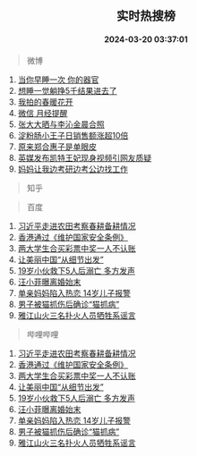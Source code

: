 <div align="center"><h2>实时热搜榜</h2><h4>2024-03-20 03:37:01</h4></div>

> 微博  

1. [当你早睡一次 你的器官](https://s.weibo.com/weibo?q=%E5%BD%93%E4%BD%A0%E6%97%A9%E7%9D%A1%E4%B8%80%E6%AC%A1%20%E4%BD%A0%E7%9A%84%E5%99%A8%E5%AE%98&t=31&band_rank=1&Refer=top)<br />
2. [想睡一觉躺挣5千结果进去了](https://s.weibo.com/weibo?q=%23%E6%83%B3%E7%9D%A1%E4%B8%80%E8%A7%89%E8%BA%BA%E6%8C%A35%E5%8D%83%E7%BB%93%E6%9E%9C%E8%BF%9B%E5%8E%BB%E4%BA%86%23&t=31&band_rank=2&Refer=top)<br />
3. [我拍的春暖花开](https://s.weibo.com/weibo?q=%23%E6%88%91%E6%8B%8D%E7%9A%84%E6%98%A5%E6%9A%96%E8%8A%B1%E5%BC%80%23&t=31&band_rank=3&Refer=top)<br />
4. [微信 月经提醒](https://s.weibo.com/weibo?q=%E5%BE%AE%E4%BF%A1%20%E6%9C%88%E7%BB%8F%E6%8F%90%E9%86%92&t=31&band_rank=4&Refer=top)<br />
5. [张大大晒与李沁金晨合照](https://s.weibo.com/weibo?q=%23%E5%BC%A0%E5%A4%A7%E5%A4%A7%E6%99%92%E4%B8%8E%E6%9D%8E%E6%B2%81%E9%87%91%E6%99%A8%E5%90%88%E7%85%A7%23&t=31&band_rank=5&Refer=top)<br />
6. [淀粉肠小王子日销售额涨超10倍](https://s.weibo.com/weibo?q=%23%E6%B7%80%E7%B2%89%E8%82%A0%E5%B0%8F%E7%8E%8B%E5%AD%90%E6%97%A5%E9%94%80%E5%94%AE%E9%A2%9D%E6%B6%A8%E8%B6%8510%E5%80%8D%23&t=31&band_rank=6&Refer=top)<br />
7. [原来郑合惠子是单眼皮](https://s.weibo.com/weibo?q=%23%E5%8E%9F%E6%9D%A5%E9%83%91%E5%90%88%E6%83%A0%E5%AD%90%E6%98%AF%E5%8D%95%E7%9C%BC%E7%9A%AE%23&t=31&band_rank=7&Refer=top)<br />
8. [英媒发布凯特王妃现身视频引网友质疑](https://s.weibo.com/weibo?q=%23%E8%8B%B1%E5%AA%92%E5%8F%91%E5%B8%83%E5%87%AF%E7%89%B9%E7%8E%8B%E5%A6%83%E7%8E%B0%E8%BA%AB%E8%A7%86%E9%A2%91%E5%BC%95%E7%BD%91%E5%8F%8B%E8%B4%A8%E7%96%91%23&t=31&band_rank=8&Refer=top)<br />
9. [妈妈让我边考研边考公边找工作](https://s.weibo.com/weibo?q=%E5%A6%88%E5%A6%88%E8%AE%A9%E6%88%91%E8%BE%B9%E8%80%83%E7%A0%94%E8%BE%B9%E8%80%83%E5%85%AC%E8%BE%B9%E6%89%BE%E5%B7%A5%E4%BD%9C&t=31&band_rank=9&Refer=top)<br />

> 知乎  


> 百度  

1. [习近平走进农田考察春耕备耕情况](https://www.baidu.com/s?wd=%E4%B9%A0%E8%BF%91%E5%B9%B3%E8%B5%B0%E8%BF%9B%E5%86%9C%E7%94%B0%E8%80%83%E5%AF%9F%E6%98%A5%E8%80%95%E5%A4%87%E8%80%95%E6%83%85%E5%86%B5&sa=fyb_news&rsv_dl=fyb_news)<br />
2. [香港通过《维护国家安全条例》](https://www.baidu.com/s?wd=%E9%A6%99%E6%B8%AF%E9%80%9A%E8%BF%87%E3%80%8A%E7%BB%B4%E6%8A%A4%E5%9B%BD%E5%AE%B6%E5%AE%89%E5%85%A8%E6%9D%A1%E4%BE%8B%E3%80%8B&sa=fyb_news&rsv_dl=fyb_news)<br />
3. [两大学生合买彩票中奖一人不认账](https://www.baidu.com/s?wd=%E4%B8%A4%E5%A4%A7%E5%AD%A6%E7%94%9F%E5%90%88%E4%B9%B0%E5%BD%A9%E7%A5%A8%E4%B8%AD%E5%A5%96%E4%B8%80%E4%BA%BA%E4%B8%8D%E8%AE%A4%E8%B4%A6&sa=fyb_news&rsv_dl=fyb_news)<br />
4. [让美丽中国“从细节出发”](https://www.baidu.com/s?wd=%E8%AE%A9%E7%BE%8E%E4%B8%BD%E4%B8%AD%E5%9B%BD%E2%80%9C%E4%BB%8E%E7%BB%86%E8%8A%82%E5%87%BA%E5%8F%91%E2%80%9D&sa=fyb_news&rsv_dl=fyb_news)<br />
5. [19岁小伙救下5人后溺亡 多方发声](https://www.baidu.com/s?wd=19%E5%B2%81%E5%B0%8F%E4%BC%99%E6%95%91%E4%B8%8B5%E4%BA%BA%E5%90%8E%E6%BA%BA%E4%BA%A1+%E5%A4%9A%E6%96%B9%E5%8F%91%E5%A3%B0&sa=fyb_news&rsv_dl=fyb_news)<br />
6. [汪小菲曝离婚始末](https://www.baidu.com/s?wd=%E6%B1%AA%E5%B0%8F%E8%8F%B2%E6%9B%9D%E7%A6%BB%E5%A9%9A%E5%A7%8B%E6%9C%AB&sa=fyb_news&rsv_dl=fyb_news)<br />
7. [单亲妈妈陷入热恋 14岁儿子报警](https://www.baidu.com/s?wd=%E5%8D%95%E4%BA%B2%E5%A6%88%E5%A6%88%E9%99%B7%E5%85%A5%E7%83%AD%E6%81%8B+14%E5%B2%81%E5%84%BF%E5%AD%90%E6%8A%A5%E8%AD%A6&sa=fyb_news&rsv_dl=fyb_news)<br />
8. [男子被猫抓伤后确诊“猫抓病”](https://www.baidu.com/s?wd=%E7%94%B7%E5%AD%90%E8%A2%AB%E7%8C%AB%E6%8A%93%E4%BC%A4%E5%90%8E%E7%A1%AE%E8%AF%8A%E2%80%9C%E7%8C%AB%E6%8A%93%E7%97%85%E2%80%9D&sa=fyb_news&rsv_dl=fyb_news)<br />
9. [雅江山火三名扑火人员牺牲系谣言](https://www.baidu.com/s?wd=%E9%9B%85%E6%B1%9F%E5%B1%B1%E7%81%AB%E4%B8%89%E5%90%8D%E6%89%91%E7%81%AB%E4%BA%BA%E5%91%98%E7%89%BA%E7%89%B2%E7%B3%BB%E8%B0%A3%E8%A8%80&sa=fyb_news&rsv_dl=fyb_news)<br />

> 哔哩哔哩  

1. [习近平走进农田考察春耕备耕情况](https://www.baidu.com/s?wd=%E4%B9%A0%E8%BF%91%E5%B9%B3%E8%B5%B0%E8%BF%9B%E5%86%9C%E7%94%B0%E8%80%83%E5%AF%9F%E6%98%A5%E8%80%95%E5%A4%87%E8%80%95%E6%83%85%E5%86%B5&sa=fyb_news&rsv_dl=fyb_news)<br />
2. [香港通过《维护国家安全条例》](https://www.baidu.com/s?wd=%E9%A6%99%E6%B8%AF%E9%80%9A%E8%BF%87%E3%80%8A%E7%BB%B4%E6%8A%A4%E5%9B%BD%E5%AE%B6%E5%AE%89%E5%85%A8%E6%9D%A1%E4%BE%8B%E3%80%8B&sa=fyb_news&rsv_dl=fyb_news)<br />
3. [两大学生合买彩票中奖一人不认账](https://www.baidu.com/s?wd=%E4%B8%A4%E5%A4%A7%E5%AD%A6%E7%94%9F%E5%90%88%E4%B9%B0%E5%BD%A9%E7%A5%A8%E4%B8%AD%E5%A5%96%E4%B8%80%E4%BA%BA%E4%B8%8D%E8%AE%A4%E8%B4%A6&sa=fyb_news&rsv_dl=fyb_news)<br />
4. [让美丽中国“从细节出发”](https://www.baidu.com/s?wd=%E8%AE%A9%E7%BE%8E%E4%B8%BD%E4%B8%AD%E5%9B%BD%E2%80%9C%E4%BB%8E%E7%BB%86%E8%8A%82%E5%87%BA%E5%8F%91%E2%80%9D&sa=fyb_news&rsv_dl=fyb_news)<br />
5. [19岁小伙救下5人后溺亡 多方发声](https://www.baidu.com/s?wd=19%E5%B2%81%E5%B0%8F%E4%BC%99%E6%95%91%E4%B8%8B5%E4%BA%BA%E5%90%8E%E6%BA%BA%E4%BA%A1+%E5%A4%9A%E6%96%B9%E5%8F%91%E5%A3%B0&sa=fyb_news&rsv_dl=fyb_news)<br />
6. [汪小菲曝离婚始末](https://www.baidu.com/s?wd=%E6%B1%AA%E5%B0%8F%E8%8F%B2%E6%9B%9D%E7%A6%BB%E5%A9%9A%E5%A7%8B%E6%9C%AB&sa=fyb_news&rsv_dl=fyb_news)<br />
7. [单亲妈妈陷入热恋 14岁儿子报警](https://www.baidu.com/s?wd=%E5%8D%95%E4%BA%B2%E5%A6%88%E5%A6%88%E9%99%B7%E5%85%A5%E7%83%AD%E6%81%8B+14%E5%B2%81%E5%84%BF%E5%AD%90%E6%8A%A5%E8%AD%A6&sa=fyb_news&rsv_dl=fyb_news)<br />
8. [男子被猫抓伤后确诊“猫抓病”](https://www.baidu.com/s?wd=%E7%94%B7%E5%AD%90%E8%A2%AB%E7%8C%AB%E6%8A%93%E4%BC%A4%E5%90%8E%E7%A1%AE%E8%AF%8A%E2%80%9C%E7%8C%AB%E6%8A%93%E7%97%85%E2%80%9D&sa=fyb_news&rsv_dl=fyb_news)<br />
9. [雅江山火三名扑火人员牺牲系谣言](https://www.baidu.com/s?wd=%E9%9B%85%E6%B1%9F%E5%B1%B1%E7%81%AB%E4%B8%89%E5%90%8D%E6%89%91%E7%81%AB%E4%BA%BA%E5%91%98%E7%89%BA%E7%89%B2%E7%B3%BB%E8%B0%A3%E8%A8%80&sa=fyb_news&rsv_dl=fyb_news)<br />
